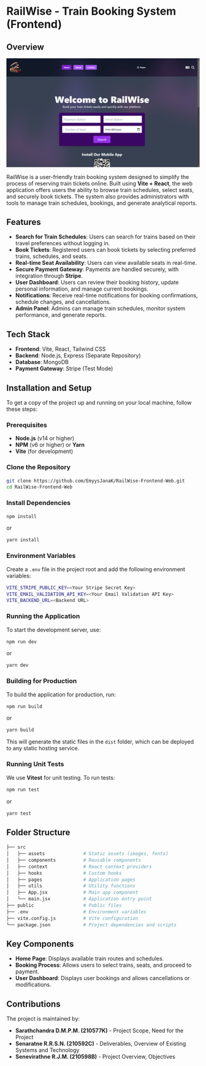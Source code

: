 # RailWise - Train Booking System (Frontend)

## Overview

![RailWise Home Page](screenshots/Home.png)

RailWise is a user-friendly train booking system designed to simplify the process of reserving train tickets online. Built using **Vite + React**, the web application offers users the ability to browse train schedules, select seats, and securely book tickets. The system also provides administrators with tools to manage train schedules, bookings, and generate analytical reports.

## Features

- **Search for Train Schedules**: Users can search for trains based on their travel preferences without logging in.
- **Book Tickets**: Registered users can book tickets by selecting preferred trains, schedules, and seats.
- **Real-time Seat Availability**: Users can view available seats in real-time.
- **Secure Payment Gateway**: Payments are handled securely, with integration through **Stripe**.
- **User Dashboard**: Users can review their booking history, update personal information, and manage current bookings.
- **Notifications**: Receive real-time notifications for booking confirmations, schedule changes, and cancellations.
- **Admin Panel**: Admins can manage train schedules, monitor system performance, and generate reports.

## Tech Stack

- **Frontend**: Vite, React, Tailwind CSS
- **Backend**: Node.js, Express (Separate Repository)
- **Database**: MongoDB
- **Payment Gateway**: Stripe (Test Mode)

## Installation and Setup

To get a copy of the project up and running on your local machine, follow these steps:

### Prerequisites

- **Node.js** (v14 or higher)
- **NPM** (v6 or higher) or **Yarn**
- **Vite** (for development)

### Clone the Repository

```bash
git clone https://github.com/EmyysJanaK/RailWise-Frontend-Web.git
cd RailWise-Frontend-Web
```

### Install Dependencies

```bash
npm install
```

or

```bash
yarn install
```

### Environment Variables

Create a `.env` file in the project root and add the following environment variables:

```bash
VITE_STRIPE_PUBLIC_KEY=<Your Stripe Secret Key>
VITE_EMAIL_VALIDATION_API_KEY=<Your Email Validation API Key>
VITE_BACKEND_URL=<Backend URL>
```

### Running the Application

To start the development server, use:

```bash
npm run dev
```

or

```bash
yarn dev
```

### Building for Production

To build the application for production, run:

```bash
npm run build
```

or

```bash
yarn build
```

This will generate the static files in the `dist` folder, which can be deployed to any static hosting service.

### Running Unit Tests

We use **Vitest** for unit testing. To run tests:

```bash
npm run test
```

or

```bash
yarn test
```

## Folder Structure

```bash
├── src
│   ├── assets              # Static assets (images, fonts)
│   ├── components          # Reusable components
│   ├── context             # React context providers
│   ├── hooks               # Custom hooks
│   ├── pages               # Application pages
│   ├── utils               # Utility functions
│   ├── App.jsx             # Main app component
│   └── main.jsx            # Application entry point
├── public                  # Public files
├── .env                    # Environment variables
├── vite.config.js          # Vite configuration
└── package.json            # Project dependencies and scripts
```

## Key Components

- **Home Page**: Displays available train routes and schedules.
- **Booking Process**: Allows users to select trains, seats, and proceed to payment.
- **User Dashboard**: Displays user bookings and allows cancellations or modifications.

## Contributions

The project is maintained by:

- **Sarathchandra D.M.P.M. (210577K)** - Project Scope, Need for the Project
- **Senaratne R.R.S.N. (210592C)** - Deliverables, Overview of Existing Systems and Technology
- **Senevirathne R.J.M. (210598B)** - Project Overview, Objectives
